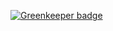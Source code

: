 

[![Greenkeeper badge](https://badges.greenkeeper.io/scriptoLLC/queue-worker.svg?token=5523cabe3c4ff1d87de04f371ab5d64e4e42d2d49c26241fb28c6853454439d8&ts=1516749240724)](https://greenkeeper.io/)
